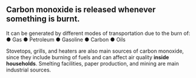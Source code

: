 ## Carbon monoxide is released whenever something is burnt.

It can be generated by different modes of transportation due to the burn of:
● Gas
● Petroleum
● Gasoline
● Carbon
● Oils

Stovetops, grills, and heaters are also main sources of carbon monoxide, since they include burning of fuels and can affect air quality **inside households**. Smelting facilities, paper production, and mining are main industrial sources.
